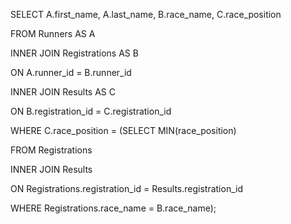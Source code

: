 SELECT A.first_name, A.last_name, B.race_name, C.race_position

FROM Runners AS A

INNER JOIN Registrations AS B

ON A.runner_id = B.runner_id

INNER JOIN Results AS C

ON B.registration_id = C.registration_id

WHERE C.race_position = (SELECT MIN(race_position)

FROM Registrations

INNER JOIN Results

ON Registrations.registration_id = Results.registration_id

WHERE Registrations.race_name = B.race_name);
